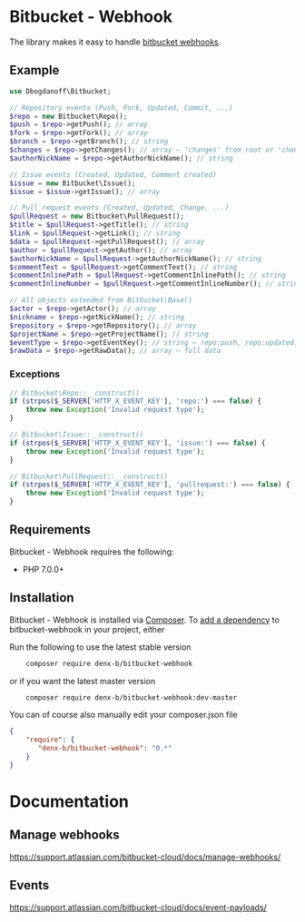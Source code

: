 ﻿# Bitbucket - Webhook
The library makes it easy to handle [bitbucket webhooks](https://support.atlassian.com/bitbucket-cloud/docs/manage-webhooks/#Trigger-webhooks).

## Example
```php
use Dbogdanoff\Bitbucket;

// Repository events (Push, Fork, Updated, Commit, ...) 
$repo = new Bitbucket\Repo();
$push = $repo->getPush(); // array
$fork = $repo->getFork(); // array
$branch = $repo->getBranch(); // string
$changes = $repo->getChanges(); // array — 'changes' from root or 'changes' key from 'push'
$authorNickName = $repo->getAuthorNickName(); // string

// Issue events (Created, Updated, Comment created)
$issue = new Bitbucket\Issue();
$issue = $issue->getIssue(); // array

// Pull request events (Created, Updated, Change, ...)
$pullRequest = new Bitbucket\PullRequest();
$title = $pullRequest->getTitle(); // string
$link = $pullRequest->getLink(); // string
$data = $pullRequest->getPullRequest(); // array
$author = $pullRequest->getAuthor(); // array
$authorNickName = $pullRequest->getAuthorNickName(); // string
$commentText = $pullRequest->getCommentText(); // string
$commentInlinePath = $pullRequest->getCommentInlinePath(); // string
$commentInlineNumber = $pullRequest->getCommentInlineNumber(); // string

// All objects extended from Bitbucket\Base()
$actor = $repo->getActor(); // array
$nickname = $repo->getNickName(); // string
$repository = $repo->getRepository(); // array
$projectName = $repo->getProjectName(); // string
$eventType = $repo->getEventKey(); // string — repo:push, repo:updated, pullrequest:created, ...
$rawData = $repo->getRawData(); // array — full data
```

### Exceptions
```php
// Bitbucket\Repo::__construct()
if (strpos($_SERVER['HTTP_X_EVENT_KEY'], 'repo:') === false) {
    throw new Exception('Invalid request type');
}

// Bitbucket\Issue::__construct()
if (strpos($_SERVER['HTTP_X_EVENT_KEY'], 'issue:') === false) {
    throw new Exception('Invalid request type');
}

// Bitbucket\PullRequest::__construct()
if (strpos($_SERVER['HTTP_X_EVENT_KEY'], 'pullrequest:') === false) {
    throw new Exception('Invalid request type');
}
```

## Requirements

Bitbucket - Webhook requires the following:

- PHP 7.0.0+

## Installation

Bitbucket - Webhook is installed via [Composer](https://getcomposer.org/).
To [add a dependency](https://getcomposer.org/doc/04-schema.md#package-links>) to bitbucket-webhook in your project, either

Run the following to use the latest stable version
```sh
    composer require denx-b/bitbucket-webhook
```
or if you want the latest master version
```sh
    composer require denx-b/bitbucket-webhook:dev-master
```

You can of course also manually edit your composer.json file
```json
{
    "require": {
       "denx-b/bitbucket-webhook": "0.*"
    }
}
```

# Documentation

## Manage webhooks

https://support.atlassian.com/bitbucket-cloud/docs/manage-webhooks/

## Events

https://support.atlassian.com/bitbucket-cloud/docs/event-payloads/
